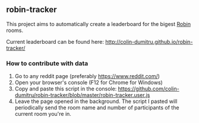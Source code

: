 ## robin-tracker

This project aims to automatically create a leaderboard for the bigest [Robin](https://www.reddit.com/robin) rooms.

Current leaderboard can be found here: http://colin-dumitru.github.io/robin-tracker/

### How to contribute with data
1. Go to any reddit page (preferably https://www.reddit.com/)
2. Open your browser's console (F12 for Chrome for Windows)
3. Copy and paste this script in the console: https://github.com/colin-dumitru/robin-tracker/blob/master/robin-tracker.user.js
4. Leave the page opened in the background. The script I pasted will periodically send the room name and number of participants of the current room you're in.
